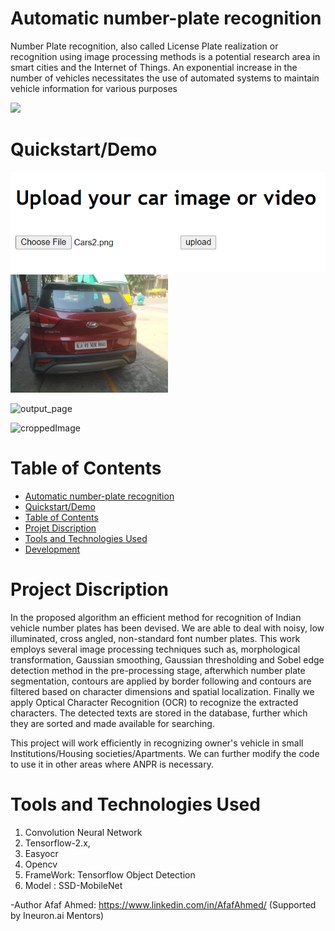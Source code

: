 # Automatic number-plate recognition

  Number Plate recognition, also called License Plate realization or recognition using image processing methods is a potential research area in smart cities and the Internet of Things. An exponential increase in the number of vehicles necessitates the use of automated systems to maintain vehicle information for various purposes
  
  
<img src="https://github.com/parvatijay2901/Automatic-Number-plate-detection-for-Indian-vehicles/blob/main/ANPR.jpg">

# Quickstart/Demo

<img src="https://github.com/Arnab1998-cyber/ANPR/blob/main/input_page.png">
<img src="https://github.com/AfafAhmed/Automatic-number-plate-recognition/blob/main/car2.jpeg" width=50% height=50%>

![output_page](https://user-images.githubusercontent.com/77872928/234253228-19cd0e86-05d3-4bf2-9cc5-d2be69f5b5ec.jpg)

![croppedImage](https://user-images.githubusercontent.com/77872928/234253330-50b5625a-3bee-414f-bd2f-596d06cda0c3.jpg)




# Table of Contents

- [Automatic number-plate recognition](#automatic-number-plate-recognition)
- [Quickstart/Demo](#quickstartdemo)
- [Table of Contents](#table-of-contents)
- [Projet Discription](#project-discription)
- [Tools and Technologies Used](#tools-and-technologies-used)
- [Development](#development)

# Project Discription

In the proposed algorithm an efficient method for recognition of Indian vehicle number plates has been devised. We are able to deal with noisy, low illuminated, cross angled, non-standard font number plates. This work employs several image processing techniques such as, morphological transformation, Gaussian smoothing, Gaussian thresholding and Sobel edge detection method in the pre-processing stage, afterwhich number plate segmentation, contours are applied by border following and contours are filtered based on character dimensions and spatial localization. Finally we apply Optical Character Recognition (OCR) to recognize the extracted characters. The detected texts are stored in the database, further which they are sorted and made available for searching.

This project will work efficiently in recognizing owner's vehicle in small Institutions/Housing societies/Apartments. We can further modify the code to use it in other areas where ANPR is necessary.

# Tools and Technologies Used
  1. Convolution Neural Network 
  2. Tensorflow-2.x, 
  3. Easyocr 
  4. Opencv
  5. FrameWork: Tensorflow Object Detection
  6. Model : SSD-MobileNet

-Author
Afaf Ahmed: https://www.linkedin.com/in/AfafAhmed/
(Supported by Ineuron.ai Mentors)

